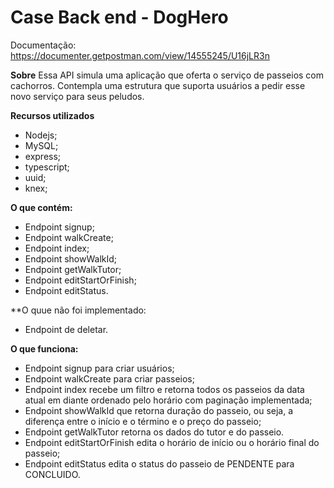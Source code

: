 # Case Back end - DogHero

Documentação: https://documenter.getpostman.com/view/14555245/U16jLR3n

**Sobre**
Essa API simula uma aplicação que oferta o serviço de passeios com cachorros. Contempla uma estrutura que suporta usuários a pedir esse novo serviço para seus peludos.

**Recursos utilizados**
- Nodejs;
- MySQL;
- express;
- typescript;
- uuid;
- knex;


**O que contém:**
- Endpoint signup;
- Endpoint walkCreate;
- Endpoint index;
- Endpoint showWalkId;
- Endpoint getWalkTutor;
- Endpoint editStartOrFinish;
- Endpoint editStatus.

**O quue não foi implementado:
- Endpoint de deletar.

**O que funciona:**
- Endpoint signup para criar usuários;
- Endpoint walkCreate para criar passeios;
- Endpoint index recebe um filtro e retorna todos os passeios da data atual em diante ordenado pelo horário com paginação implementada;
- Endpoint showWalkId que retorna duração do passeio, ou seja, a diferença entre o início e o término e o preço do passeio;
- Endpoint getWalkTutor retorna os dados do tutor e do passeio.
- Endpoint editStartOrFinish edita o horário de início ou o horário final do passeio;
- Endpoint editStatus edita o status do passeio de PENDENTE para CONCLUIDO.

